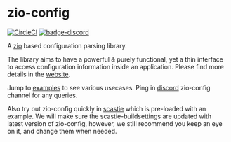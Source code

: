 # zio-config

[![CircleCI](https://circleci.com/gh/zio/zio-config/tree/master.svg?style=svg)](https://circleci.com/gh/zio/zio-config/tree/master)
[![badge-discord]][link-discord]

A [zio](https://github.com/scalaz/scalaz-zio) based  configuration parsing library.

The library aims to have a powerful & purely functional, yet a thin interface to access configuration information inside an application.
Please find more details in the [website](https://zio.github.io/zio-config/).

Jump to [examples](examples/src/main/scala/zio/config/examples) to see various usecases.
Ping in [discord](https://discord.gg/2ccFBr4) zio-config channel for any queries.

Also try out zio-config quickly in [scastie](https://scastie.scala-lang.org/afsalthaj/3ALODWLJQbWmFxqBJ2MYWA/90) which is pre-loaded with an example. We will make sure the scastie-buildsettings are updated with latest version of zio-config, however, we still recommend you keep an eye on it, and change them when needed.

[badge-discord]: https://img.shields.io/discord/629491597070827530?logo=discord "chat on discord"
[link-discord]: https://discord.gg/2ccFBr4 "Discord"



